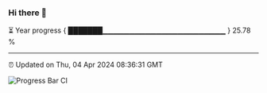 ### Hi there 👋

⏳ Year progress { ███████▁▁▁▁▁▁▁▁▁▁▁▁▁▁▁▁▁▁▁▁▁▁▁ } 25.78 %

---

⏰ Updated on Thu, 04 Apr 2024 08:36:31 GMT

![Progress Bar CI](https://github.com/IshwaranRudhara/GIT-ACTION/workflows/Progress%20Bar%20CI/badge.svg)
